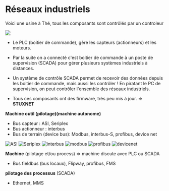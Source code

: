 # Réseaux industriels

Voici une usine à Thé, tous les composants sont contrôlés par un controleur 

![](../images/usine_the.png)

* Le PLC (boitier de commande), gère les capteurs (actionneurs) et les moteurs.

* Par la suite on a connecté c'est boitier de commande à un poste de supervision (SCADA) pour gérer plusieurs systèmes industriels à distances.

* Un système de contrôle SCADA permet de recevoir des données depuis les boitier de commande, mais aussi les contrôler ! En piratant le PC de supervision, on peut contrôler l'ensemble des réseaux industriels.

* Tous ces composants ont des firmware, très peu mis à jour. => __STUXNET__


__Machine outil (pilotage)(machine autonome)__

* Bus capteur : ASI, Seriplex
* Bus actionneur : interbus
* Bus de terrain (device bus): Modbus, interbus-S, profibus, device net

![ASI](../images/ASI.jpg "Bus ASI") ![Seriplex](../images/seriplex.gif "Bus seriplex") ![interbus](../images/interbus.png "Bus interbus") ![modbus](../images/modbus.png "Bus Modbus") ![profibus](../images/profibus.png "Bus profibus") ![devicenet](../images/devicenet.jpg "Bus device net")


__Machine__ (pilotage et/ou process) => machine discute avec PLC ou SCADA

* Bus fieldbus (bus locaux), Flipway, profibus, FMS

__pilotage des processus__ (SCADA)

* Ethernet, MMS





